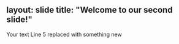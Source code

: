 layout: slide
title: "Welcome to our second slide!"
---
Your text
Line 5 replaced with something new

